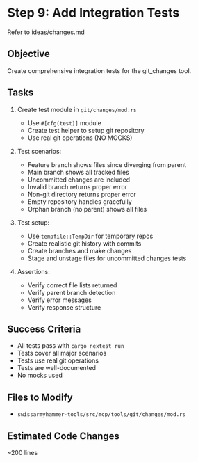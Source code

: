 # Step 9: Add Integration Tests

Refer to ideas/changes.md

## Objective

Create comprehensive integration tests for the git_changes tool.

## Tasks

1. Create test module in `git/changes/mod.rs`
   - Use `#[cfg(test)]` module
   - Create test helper to setup git repository
   - Use real git operations (NO MOCKS)

2. Test scenarios:
   - Feature branch shows files since diverging from parent
   - Main branch shows all tracked files
   - Uncommitted changes are included
   - Invalid branch returns proper error
   - Non-git directory returns proper error
   - Empty repository handles gracefully
   - Orphan branch (no parent) shows all files

3. Test setup:
   - Use `tempfile::TempDir` for temporary repos
   - Create realistic git history with commits
   - Create branches and make changes
   - Stage and unstage files for uncommitted changes tests

4. Assertions:
   - Verify correct file lists returned
   - Verify parent branch detection
   - Verify error messages
   - Verify response structure

## Success Criteria

- All tests pass with `cargo nextest run`
- Tests cover all major scenarios
- Tests use real git operations
- Tests are well-documented
- No mocks used

## Files to Modify

- `swissarmyhammer-tools/src/mcp/tools/git/changes/mod.rs`

## Estimated Code Changes

~200 lines